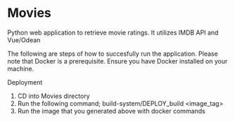 # Movies
Python web application to retrieve movie ratings. It utilizes IMDB API and Vue/Odean

The following are steps of how to succesfully run the application. Please note that Docker is a prerequisite. Ensure you have Docker installed on your machine.

Deployment
1. CD into Movies directory
2. Run the following command; build-system/DEPLOY_build <image_tag>
3. Run the image that you generated above with docker commands
